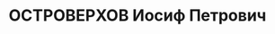 ---
title: ОСТРОВЕРХОВ Иосиф Петрович
description: 'Род. в 1898, Украина, Харьковская губ., с. Дергачи, украинец, обр.:
  начальное, член ВКП(б) с 1925. Проживал: Украинская ССР, Харьковская обл., г. Богодухов,
  Жовтнева, 18. Крановщик электро-паровых кранов, зав. РЗО Богодуховского РИК

  Арестован 25.10.1937. Обв. по ст. 54-8-11 ("участник антисоветской троцкистской
  организации"). Приговор: выездная сессия ВК ВС СССР, 31.12.1937 – ВМН. Расстрелян
  31.12.1937.

  Реабилитирован 21.03.1957'
---